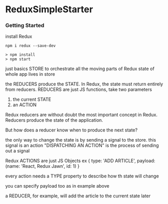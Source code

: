 # ReduxSimpleStarter

### Getting Started

install Redux
```
npm i redux --save-dev

```

```
> npm install
> npm start
```

just basics
STORE to orchestrate all the moving parts of Redux
state of whole app lives in store

the REDUCERS produce the STATE. In Redux, the state must return entirely from reducers. REDUCERS are just JS functions, take two parameters
1. the current STATE
2. an ACTION

Redux reducers are without doubt the most important concept in Redux. Reducers produce the state of the application.

But how does a reducer know when to produce the next state?

the only way to change the state is by sending a signal to the store. this signal is an action "DISPATCHING AN ACTION" is the process of sending out a signal

Redux ACTIONS are just JS Objects
ex {
  type: 'ADD ARTICLE',
  payload: (name: 'React, Redux Jawn', id: 1)
}

every action needs a TYPE property to describe how th state will change

you can specify payload too as in example above

a REDUCER, for example, will add the article to the current state later
